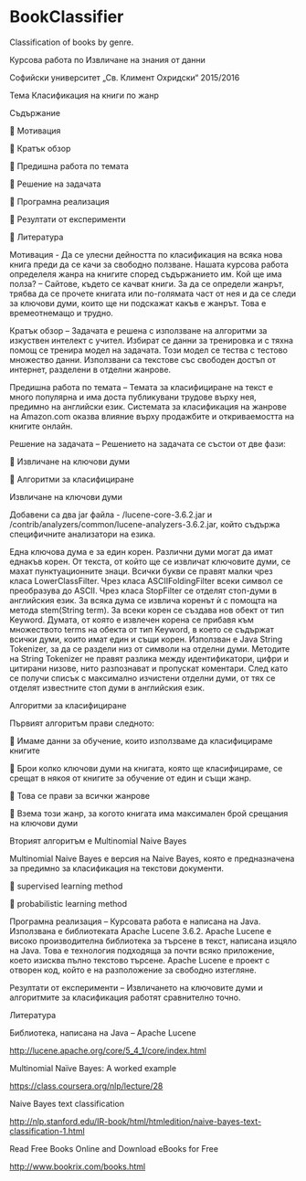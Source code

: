 # BookClassifier
Classification of books by genre.

Курсова работа по Извличане  на знания от данни


Софийски университет „Св. Климент Охридски“ 2015/2016



 




Тема
Класификация на книги по жанр


Съдържание


	Мотивация

	Кратък обзор

	Предишна работа по темата

	Решение на задачата

	Програмна реализация

	Резултати от експерименти

	Литература

Мотивация - Да се улесни дейността по класификация на всяка нова книга преди да се качи за свободно ползване. Нашата курсова работа определеля жанра на книгите според съдържанието им. 
Кой ще има полза? – Сайтове, където се качват книги. За да се определи жанрът, трябва да се прочете книгата или по-голямата част от нея и да се следи за ключови думи, които ще ни подскажат какъв е жанрът. Това е времеотнемащо и трудно. 

Кратък обзор – Задачата е решена с използване на алгоритми за изкуствен интелект с учител. Избират се данни за тренировка и с тяхна помощ се тренира модел на задачата. Този модел се тества с тестово множество данни. Използвани са текстове със свободен достъп от интернет, разделени в отделни жанрове. 

Предишна работа по темата – Темата за класифициране на текст е много популярна и има доста публикувани трудове върху нея, предимно на английски език. Системата за класификация на жанрове на Amazon.com оказва влияние върху продажбите и откриваемостта на книгите онлайн. 

Решение на задачата – Решението на задачата се състои от две фази: 

	Извличане на ключови думи

	Алгоритми за класифициране 



Извличане на ключови думи

Добавени са два jar файла - /lucene-core-3.6.2.jar и  /contrib/analyzers/common/lucene-analyzers-3.6.2.jar, който съдържа специфичните анализатори на езика. 
	
Една ключова дума е за един корен. Различни думи могат да имат еднакъв корен. 
От текста, от който ще се извличат ключовите думи, се махат пунктуационните знаци. Всички букви се правят малки чрез класа LowerClassFilter. Чрез класа ASCIIFoldingFilter всеки символ се преобразува до ASCII. Чрез класа StopFilter се отделят стоп-думи в английския език. За всяка дума се извлича коренът ѝ с помощта на метода stem(String term). За всеки корен се създава нов обект от тип Keyword.  Думата, от която е извлечен корена се прибавя към множеството terms на обекта от тип Keyword, в което се съдържат всички думи, които имат един и същи корен.
Използван е Java String Tokenizer, за да се раздели низ от символи на отделни думи. Методите на String Tokenizer не правят разлика между идентификатори, цифри и цитирани низове, нито разпознават и пропускат коментари. След като се получи списък с максимално изчистени отделни думи, от тях се отделят известните стоп думи в английския език. 



Алгоритми за класифициране

Първият алгоритъм прави следното:

	Имаме данни за обучение, които използваме да класифицираме книгите

	Брои колко ключови думи на книгата, която ще класифицираме, се срещат в някоя от книгите за обучение от един и същи жанр.

	Това се прави за всички жанрове

	Взема този жанр, за когото книгата има максимален брой срещания на ключови думи

Вторият алгоритъм е Multinomial Naive Bayes 

Multinomial Naive Bayes е версия на Naive Bayes, която е предназначена за предимно за класификация на текстови документи. 

	supervised learning method

	probabilistic learning method
	
Програмна реализация – Курсовата работа е написана на Java. 
Използвана е библиотеката Apache Lucene 3.6.2.
Apache Lucene е високо производителна библиотека за търсене в текст, написана изцяло на Java. Това е технология подходяща за почти всяко приложение, което изисква пълно текстово търсене. Apache Lucene  е проект с отворен код, който е на разположение за свободно изтегляне. 

Резултати от експерименти – Извличането на ключовите думи и алгоритмите за класификация работят сравнително точно. 

Литература 

Библиотека, написана на Java – Apache Lucene
	
http://lucene.apache.org/core/5_4_1/core/index.html

Multinomial Naïve Bayes: A worked example

https://class.coursera.org/nlp/lecture/28

Naive Bayes text classification

http://nlp.stanford.edu/IR-book/html/htmledition/naive-bayes-text-classification-1.html

Read Free Books Online and Download eBooks for Free

http://www.bookrix.com/books.html




